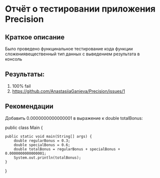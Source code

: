 # Отчёт о тестировании приложения Precision 

## Краткое описание
Было проведено функцинальное тестирование кода функции сложениявещественный тип данных с выведением результата в консоль

## Результаты:

1. 100% fail
2. https://github.com/AnastasiiaGanieva/Precision/issues/1

## Рекомендации
Добавить 0.0000000000000001 в выражение к double totalBonus:

public class Main {
    
    public static void main(String[] args) {
        double regularBonus = 0.3;
        double specialBonus = 0.6;
        double totalBonus = regularBonus + specialBonus + 0.0000000000000001;
        System.out.println(totalBonus);
    }
}
